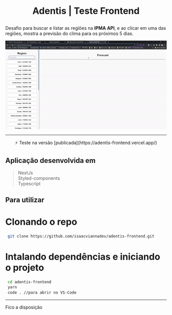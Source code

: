 # <p align=center> Adentis | Teste Frontend</p>


Desafio para buscar e listar as regiões na **IPMA API**, e ao clicar em uma das regiões, mostra a previsão do clima para os próximos 5 dias.

<img src="https://github.com/isaacviannadev/adentis-frontend/blob/main/adentis.gif" width=800px alt="Gif">

---
<center>⚡️ Teste na versão  [publicada](https://adentis-frontend.vercel.app/) </center>

## Aplicação desenvolvida em

> NextJs<br>
> Styled-components <br>
> Typescript <br>

## Para utilizar

# Clonando o repo

```bash
 git clone https://github.com/isaacviannadev/adentis-frontend.git
```
# Intalando dependências e iniciando o projeto

```bash
 cd adentis-frontend
 yarn
 code . //para abrir no VS-Code
```
 ----

Fico a disposição 



